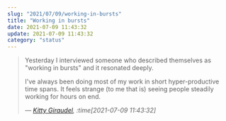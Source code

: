 ```yaml
---
slug: "2021/07/09/working-in-bursts"
title: "Working in bursts"
date: 2021-07-09 11:43:32
update: 2021-07-09 11:43:32
category: "status"
---
```


> Yesterday I interviewed someone who described themselves as "working in bursts" and it resonated deeply.
>
> I've always been doing most of my work in short hyper-productive time spans. It feels strange (to me that is) seeing people steadily working for hours on end.
> 
> <cite>&mdash; [Kitty Giraudel](https://twitter.com/KittyGiraudel/status/1413463829493686278), :time[2021-07-09 11:43:32]</cite>
